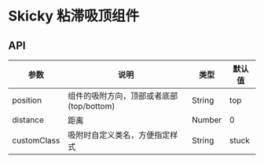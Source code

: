 # Skicky 粘滞吸顶组件

<Common-Democode title="基本使用" description="">
  <sticky-demo1 />
  <highlight-code slot="codeText" lang="vue">
    <a-skeleton />
  </highlight-code>
</Common-Democode>

## API

| 参数        | 说明   | 类型       | 默认值 |
| ----------- | ------ | ---------- | ------ |
| position    | 组件的吸附方向，顶部或者底部(top/bottom) | String | top |
| distance    | 距离 | Number | 0          |
| customClass | 吸附时自定义类名，方便指定样式 | String | stuck      |
